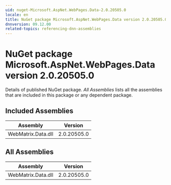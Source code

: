 ```yaml
---
uid: nuget-Microsoft.AspNet.WebPages.Data-2.0.20505.0
locale: en
title: NuGet package Microsoft.AspNet.WebPages.Data version 2.0.20505.0
dnnversion: 09.12.00
related-topics: referencing-dnn-assemblies
---
```


# NuGet package Microsoft.AspNet.WebPages.Data version 2.0.20505.0
Details of published NuGet package.
*All Assemblies* lists all the assemblies that are included in this package or any dependent package.

## Included Assemblies

|Assembly|Version|
|---|---|
|WebMatrix.Data.dll|2.0.20505.0|

## All Assemblies

|Assembly|Version|
|---|---|
|WebMatrix.Data.dll|2.0.20505.0|

